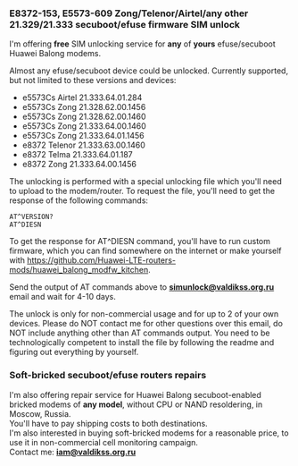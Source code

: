 ### E8372-153, E5573-609 Zong/Telenor/Airtel/any other 21.329/21.333 secuboot/efuse firmware SIM unlock

I'm offering **free** SIM unlocking service for **any** of **yours** efuse/secuboot Huawei Balong modems.

Almost any efuse/secuboot device could be unlocked. Currently supported, but not limited to these versions and devices:

* e5573Cs Airtel 21.333.64.01.284
* e5573Cs Zong 21.328.62.00.1456
* e5573Cs Zong 21.328.62.00.1460
* e5573Cs Zong 21.333.64.00.1460
* e5573Cs Zong 21.333.64.01.1456
* e8372 Telenor 21.333.63.00.1460
* e8372 Telma 21.333.64.01.187
* e8372 Zong 21.333.64.00.1456

The unlocking is performed with a special unlocking file which you'll need to upload to the modem/router. To request the file, you'll need to get the response of the following commands:

```
AT^VERSION?
AT^DIESN
```

To get the response for AT^DIESN command, you'll have to run custom firmware, which you can find somewhere on the internet or make yourself with https://github.com/Huawei-LTE-routers-mods/huawei_balong_modfw_kitchen.

Send the output of AT commands above to **simunlock@valdikss.org.ru** email and wait for 4-10 days.

The unlock is only for non-commercial usage and for up to 2 of your own devices. Please do NOT contact me for other questions over this email, do NOT include anything other than AT commands output. You need to be technologically competent to install the file by following the readme and figuring out everything by yourself.



### Soft-bricked secuboot/efuse routers repairs

I'm also offering repair service for Huawei Balong secuboot-enabled bricked modems of **any model**, without CPU or NAND resoldering, in Moscow, Russia.  
You'll have to pay shipping costs to both destinations.  
I'm also interested in buying soft-bricked modems for a reasonable price, to use it in non-commercial cell monitoring campaign.  
Contact me: **iam@valdikss.org.ru**
